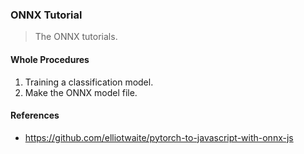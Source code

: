 ### ONNX Tutorial

> The ONNX tutorials.

#### Whole Procedures

1. Training a classification model.
2. Make the ONNX model file.

#### References

* https://github.com/elliotwaite/pytorch-to-javascript-with-onnx-js
